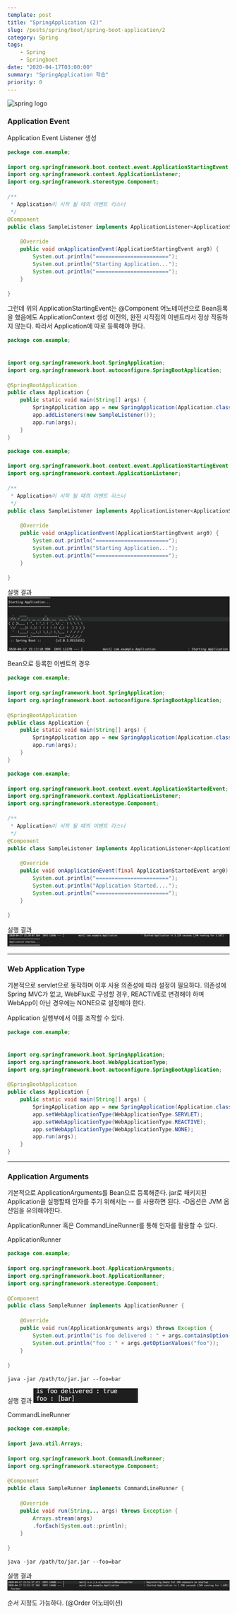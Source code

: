 ```yaml
---
template: post
title: "SpringApplication (2)"
slug: /posts/spring/boot/spring-boot-application/2
category: Spring
tags: 
    - Spring
    - Springboot
date: "2020-04-17T03:00:00"
summary: "SpringApplication 학습"
priority: 0
---
```

![spring logo](https://spring.io/images/spring-logo-9146a4d3298760c2e7e49595184e1975.svg)

### Application Event

Application Event Listener 생성

```java
package com.example;

import org.springframework.boot.context.event.ApplicationStartingEvent;
import org.springframework.context.ApplicationListener;
import org.springframework.stereotype.Component;

/**
 * Application이 시작 될 때의 이벤트 리스너
 */
@Component
public class SampleListener implements ApplicationListener<ApplicationStartingEvent> {

    @Override
    public void onApplicationEvent(ApplicationStartingEvent arg0) {
        System.out.println("=======================");
        System.out.println("Starting Application...");
        System.out.println("=======================");
    }
    
}
```

 
그런데 위의 ApplicationStartingEvent는 @Component 어노테이션으로 Bean등록을 했음에도 ApplicationContext 생성 이전의, 완전 시작점의 이벤트라서 정상 작동하지 않는다.
따라서 Application에 따로 등록해야 한다.

```java
package com.example;


import org.springframework.boot.SpringApplication;
import org.springframework.boot.autoconfigure.SpringBootApplication;

@SpringBootApplication
public class Application {
    public static void main(String[] args) {
        SpringApplication app = new SpringApplication(Application.class);
        app.addListeners(new SampleListener());
        app.run(args);
    }
}
```

```java
package com.example;

import org.springframework.boot.context.event.ApplicationStartingEvent;
import org.springframework.context.ApplicationListener;

/**
 * Application이 시작 될 때의 이벤트 리스너
 */
public class SampleListener implements ApplicationListener<ApplicationStartingEvent> {

    @Override
    public void onApplicationEvent(ApplicationStartingEvent arg0) {
        System.out.println("=======================");
        System.out.println("Starting Application...");
        System.out.println("=======================");
    }
    
}
```

실행 결과
![Spring Application Event 실습](images/spring-application-event.png)

Bean으로 등록한 이벤트의 경우

```java
package com.example;

import org.springframework.boot.SpringApplication;
import org.springframework.boot.autoconfigure.SpringBootApplication;

@SpringBootApplication
public class Application {
    public static void main(String[] args) {
        SpringApplication app = new SpringApplication(Application.class);
        app.run(args);
    }
}
```
```java
package com.example;

import org.springframework.boot.context.event.ApplicationStartedEvent;
import org.springframework.context.ApplicationListener;
import org.springframework.stereotype.Component;

/**
 * Application이 시작 될 때의 이벤트 리스너
 */
@Component
public class SampleListener implements ApplicationListener<ApplicationStartedEvent> {

    @Override
    public void onApplicationEvent(final ApplicationStartedEvent arg0) {
        System.out.println("=======================");
        System.out.println("Application Started....");
        System.out.println("=======================");
    }
    
}
```
실행 결과
![spirng application event bean](images/spring-application-event-bean.png)

---

### Web Application Type

기본적으로 servlet으로 동작하며 이후 사용 의존성에 따라 설정이 필요하다.
의존성에 Spring MVC가 없고, WebFlux로 구성할 경우, REACTIVE로 변경해야 하며
WebApp이 아닌 경우에는 NONE으로 설정해야 한다.

Application 실행부에서 이를 조작할 수 있다.

```java
package com.example;


import org.springframework.boot.SpringApplication;
import org.springframework.boot.WebApplicationType;
import org.springframework.boot.autoconfigure.SpringBootApplication;

@SpringBootApplication
public class Application {
    public static void main(String[] args) {
        SpringApplication app = new SpringApplication(Application.class);
        app.setWebApplicationType(WebApplicationType.SERVLET);
        app.setWebApplicationType(WebApplicationType.REACTIVE);
        app.setWebApplicationType(WebApplicationType.NONE);
        app.run(args);
    }
}
```

---
### Application Arguments

기본적으로 ApplicationArguments를 Bean으로 등록해준다. 
jar로 패키지된 Application을 실행할때 인자를 주기 위해서는 -- 를 사용하면 된다.
-D옵션은 JVM 옵션임을 유의해야한다.

ApplicationRunner 혹은 CommandLineRunner를 통해 인자를 활용할 수 있다.

ApplicationRunner
```java
package com.example;

import org.springframework.boot.ApplicationArguments;
import org.springframework.boot.ApplicationRunner;
import org.springframework.stereotype.Component;

@Component
public class SampleRunner implements ApplicationRunner {

    @Override
    public void run(ApplicationArguments args) throws Exception { 
        System.out.println("is foo delivered : " + args.containsOption("foo"));
        System.out.println("foo : " + args.getOptionValues("foo"));
    }
    
}
```

```
java -jar /path/to/jar.jar --foo=bar
```

실행 결과
![spring arguments ApplicationRunner 실행 결과](images/spring-application-arguments.png)

CommandLineRunner
```java
package com.example;

import java.util.Arrays;

import org.springframework.boot.CommandLineRunner;
import org.springframework.stereotype.Component;

@Component
public class SampleRunner implements CommandLineRunner {

    @Override
    public void run(String... args) throws Exception {
        Arrays.stream(args)
        .forEach(System.out::println);
    }
    
}
```

```
java -jar /path/to/jar.jar --foo=bar
```


실행 결과
![spring arguments CommandLineRunner 실행 결과](images/spring-application-arguments2.png)

순서 지정도 가능하다. (@Order 어노테이션)

<script src="https://ads-partners.coupang.com/g.js"></script>
<script>
	new PartnersCoupang.G({"id":400629,"template":"carousel","trackingCode":"AF8809335","width":"680","height":"140"});
</script>
